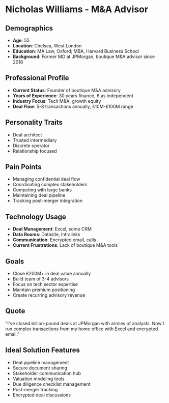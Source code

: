 # Nicholas Williams - M&A Advisor

## Demographics
- **Age**: 55
- **Location**: Chelsea, West London
- **Education**: MA Law, Oxford; MBA, Harvard Business School
- **Background**: Former MD at JPMorgan, boutique M&A advisor since 2018

## Professional Profile
- **Current Status**: Founder of boutique M&A advisory
- **Years of Experience**: 30 years finance, 6 as independent
- **Industry Focus**: Tech M&A, growth equity
- **Deal Flow**: 5-8 transactions annually, £10M-£100M range

## Personality Traits
- Deal architect
- Trusted intermediary
- Discrete operator
- Relationship focused

## Pain Points
- Managing confidential deal flow
- Coordinating complex stakeholders
- Competing with large banks
- Maintaining deal pipeline
- Tracking post-merger integration

## Technology Usage
- **Deal Management**: Excel, some CRM
- **Data Rooms**: Datasite, Intralinks
- **Communication**: Encrypted email, calls
- **Current Frustrations**: Lack of boutique M&A tools

## Goals
- Close £200M+ in deal value annually
- Build team of 3-4 advisors
- Focus on tech sector expertise
- Maintain premium positioning
- Create recurring advisory revenue

## Quote
"I've closed billion-pound deals at JPMorgan with armies of analysts. Now I run complex transactions from my home office with Excel and encrypted email."

## Ideal Solution Features
- Deal pipeline management
- Secure document sharing
- Stakeholder communication hub
- Valuation modeling tools
- Due diligence checklist management
- Post-merger tracking
- Encrypted deal discussions